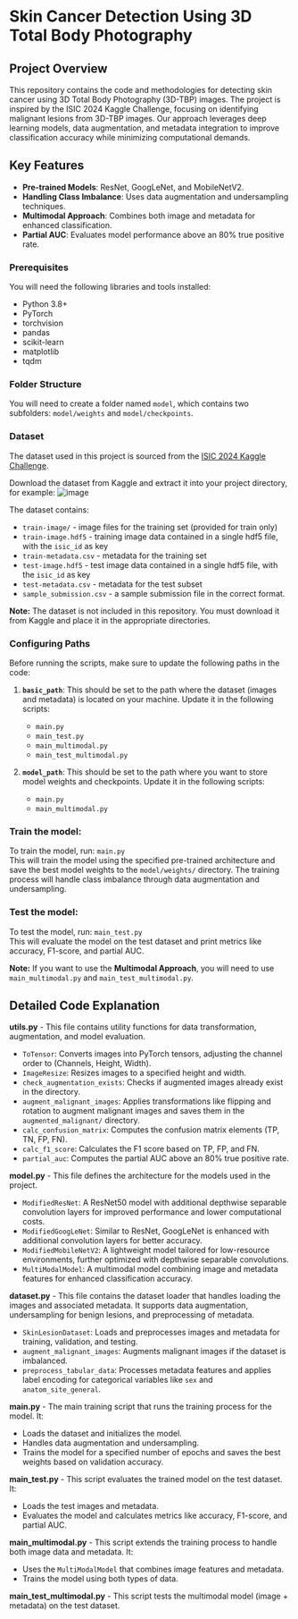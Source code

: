 # Skin Cancer Detection Using 3D Total Body Photography

## Project Overview

This repository contains the code and methodologies for detecting skin cancer using 3D Total Body Photography (3D-TBP) images. The project is inspired by the ISIC 2024 Kaggle Challenge, focusing on identifying malignant lesions from 3D-TBP images. Our approach leverages deep learning models, data augmentation, and metadata integration to improve classification accuracy while minimizing computational demands.
## Key Features
- **Pre-trained Models**: ResNet, GoogLeNet, and MobileNetV2.
- **Handling Class Imbalance**: Uses data augmentation and undersampling techniques.
- **Multimodal Approach**: Combines both image and metadata for enhanced classification.
- **Partial AUC**: Evaluates model performance above an 80% true positive rate.

### Prerequisites

You will need the following libraries and tools installed:
- Python 3.8+
- PyTorch
- torchvision
- pandas
- scikit-learn
- matplotlib
- tqdm

### Folder Structure
You will need to create a folder named `model`, which contains two subfolders: `model/weights` and `model/checkpoints`.

### Dataset
The dataset used in this project is sourced from the [ISIC 2024 Kaggle Challenge](https://www.kaggle.com/competitions/isic-2024-challenge/data).


Download the dataset from Kaggle and extract it into your project directory, for example:
![image](https://github.com/user-attachments/assets/179309f0-c543-467d-94b5-dd887cfddba1)

The dataset contains:
- `train-image/` - image files for the training set (provided for train only)
- `train-image.hdf5` - training image data contained in a single hdf5 file, with the `isic_id` as key
- `train-metadata.csv` - metadata for the training set
- `test-image.hdf5` - test image data contained in a single hdf5 file, with the `isic_id` as key
- `test-metadata.csv` - metadata for the test subset
- `sample_submission.csv` - a sample submission file in the correct format.

**Note:** The dataset is not included in this repository. You must download it from Kaggle and place it in the appropriate directories.

### Configuring Paths
Before running the scripts, make sure to update the following paths in the code:
1. **`basic_path`**: This should be set to the path where the dataset (images and metadata) is located on your machine. Update it in the following scripts:
    - `main.py`
    - `main_test.py`
    - `main_multimodal.py`
    - `main_test_multimodal.py`
      
2. **`model_path`**: This should be set to the path where you want to store model weights and checkpoints. Update it in the following scripts:
    - `main.py`
    - `main_multimodal.py`

### Train the model:
To train the model, run: `main.py`  
This will train the model using the specified pre-trained architecture and save the best model weights to the `model/weights/` directory. The training process will handle class imbalance through data augmentation and undersampling.

### Test the model:
To test the model, run: `main_test.py`  
This will evaluate the model on the test dataset and print metrics like accuracy, F1-score, and partial AUC.

   **Note:** If you want to use the **Multimodal Approach**, you will need to use `main_multimodal.py` and `main_test_multimodal.py`.
   
## Detailed Code Explanation

**utils.py** - This file contains utility functions for data transformation, augmentation, and model evaluation.  
- `ToTensor`: Converts images into PyTorch tensors, adjusting the channel order to (Channels, Height, Width).
- `ImageResize`: Resizes images to a specified height and width.
- `check_augmentation_exists`: Checks if augmented images already exist in the directory.
- `augment_malignant_images`: Applies transformations like flipping and rotation to augment malignant images and saves them in the `augmented_malignant/` directory.
- `calc_confusion_matrix`: Computes the confusion matrix elements (TP, TN, FP, FN).
- `calc_f1_score`: Calculates the F1 score based on TP, FP, and FN.
- `partial_auc`: Computes the partial AUC above an 80% true positive rate.
 
**model.py** - This file defines the architecture for the models used in the project.  
- `ModifiedResNet`: A ResNet50 model with additional depthwise separable convolution layers for improved performance and lower computational costs.
- `ModifiedGoogLeNet`: Similar to ResNet, GoogLeNet is enhanced with additional convolution layers for better accuracy.
- `ModifiedMobileNetV2`: A lightweight model tailored for low-resource environments, further optimized with depthwise separable convolutions.
- `MultiModalModel`: A multimodal model combining image and metadata features for enhanced classification accuracy.
 
**dataset.py** - This file contains the dataset loader that handles loading the images and associated metadata. It supports data augmentation, undersampling for benign lesions, and preprocessing of metadata.  
- `SkinLesionDataset`: Loads and preprocesses images and metadata for training, validation, and testing.
- `augment_malignant_images`: Augments malignant images if the dataset is imbalanced.
- `preprocess_tabular_data`: Processes metadata features and applies label encoding for categorical variables like `sex` and `anatom_site_general`.
 
**main.py** - The main training script that runs the training process for the model. It:  
- Loads the dataset and initializes the model.
- Handles data augmentation and undersampling.
- Trains the model for a specified number of epochs and saves the best weights based on validation accuracy.
 
**main_test.py** - This script evaluates the trained model on the test dataset. It:  
- Loads the test images and metadata.
- Evaluates the model and calculates metrics like accuracy, F1-score, and partial AUC.
 
**main_multimodal.py** - This script extends the training process to handle both image data and metadata. It:  
- Uses the `MultiModalModel` that combines image features and metadata.
- Trains the model using both types of data.
 
**main_test_multimodal.py** - This script tests the multimodal model (image + metadata) on the test dataset.



